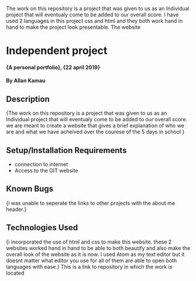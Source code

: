 The work on this repository is a project that was given to us as an Individual project that will eventualy come to be added to our overall score. 
I have used 2 languages in this project css and html and they both work hand in hand to make the project look presentable.
The website 

# Independent project
#### {A personal portfolio}, {22 april 2019}
#### By **Allan Kamau**
## Description
{The work on this repository is a project that was given to us as an Individual project that will eventualy come to be added to our overall score. we are meant to create a website that gives a brief explanation of who we are and what we have acheived over the courese of the 5 days in school }
## Setup/Installation Requirements
* connection to internet 
* Access to the GIT website
## Known Bugs
{i was unable to seperate the links to other projects with the about me header.}
## Technologies Used
{i incorporated the use of html and css to make this website. these 2 websites worked hand in hand to be able to both beautify and also make the overall look of the website as it is now. I used Atom as my text editor but it doesnt matter what editor you use for all of them are able to open both languages with ease.}
This is a link to repository in which the work is located 
  
